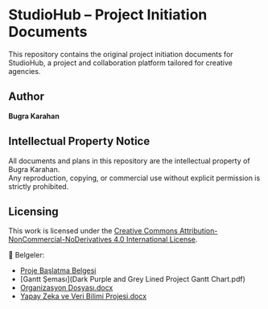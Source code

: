 # StudioHub – Project Initiation Documents

This repository contains the original project initiation documents for StudioHub, 
a project and collaboration platform tailored for creative agencies.

## Author
**Bugra Karahan**

## Intellectual Property Notice
All documents and plans in this repository are the intellectual property of Bugra Karahan.  
Any reproduction, copying, or commercial use without explicit permission is strictly prohibited.

## Licensing
This work is licensed under the [Creative Commons Attribution-NonCommercial-NoDerivatives 4.0 International License](https://creativecommons.org/licenses/by-nc-nd/4.0/).

📎 Belgeler:
- [Proje Başlatma Belgesi](./StudioHub_Proje_Baslatma_Belgesi.docx)
- [Gantt Şeması](Dark Purple and Grey Lined Project Gantt Chart.pdf)
- [Organizasyon Dosyası.docx](https://github.com/user-attachments/files/20499959/Organizasyon.Dosyasi.docx)
- [Yapay Zeka ve Veri Bilimi Projesi.docx](https://github.com/user-attachments/files/20499954/Yapay.Zeka.ve.Veri.Bilimi.Projesi.docx)
